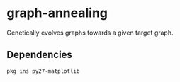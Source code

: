 # graph-annealing
Genetically evolves graphs towards a given target graph.

## Dependencies

```
pkg ins py27-matplotlib
```
